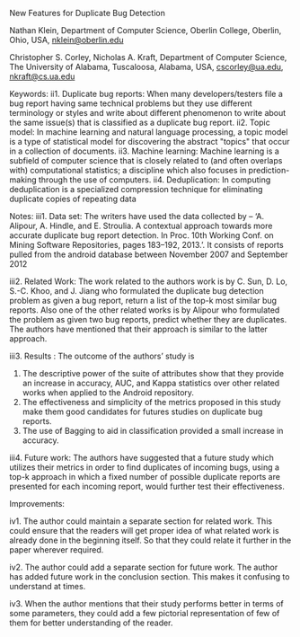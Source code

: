 New Features for Duplicate Bug Detection

Nathan Klein, Department of Computer Science, Oberlin College, Oberlin, Ohio, USA, nklein@oberlin.edu

Christopher S. Corley, Nicholas A. Kraft, Department of Computer Science, The University of Alabama, Tuscaloosa, Alabama, USA, cscorley@ua.edu, nkraft@cs.ua.edu

Keywords: 
ii1. Duplicate bug reports: When many developers/testers file a bug report having same technical problems but they use different terminology or styles and write about different phenomenon to write about the same issue(s) that is classified as a duplicate bug report.
ii2. Topic model: In machine learning and natural language processing, a topic model is a type of statistical model for discovering the abstract "topics" that occur in a collection of documents.
ii3. Machine learning: Machine learning is a subfield of computer science that is closely related to (and often overlaps   with) computational statistics; a discipline which also focuses in prediction-making through the use of computers.
ii4. Deduplication: In computing deduplication is a specialized compression technique for eliminating duplicate copies of repeating data

Notes:
iii1. Data set: The writers have used the data collected by – ‘A. Alipour, A. Hindle, and E. Stroulia. A contextual approach towards more accurate duplicate bug report detection. In Proc. 10th Working Conf. on Mining Software Repositories, pages 183–192, 2013.’. It consists of reports pulled from the android database between November 2007 and September 2012

iii2. Related Work: The work related to the authors work is by C. Sun, D. Lo, S.-C. Khoo, and J. Jiang who formulated the duplicate bug detection problem as given a bug report, return a list of the top-k most similar bug reports. Also one of the other related works is by Alipour who formulated the problem as given two bug reports, predict whether they are duplicates. The authors have mentioned that their approach is similar to the latter approach.

iii3. Results : The outcome of the authors’ study is
1.	The descriptive power of the suite of attributes show that they provide an increase in accuracy, AUC, and Kappa statistics over other related works when applied to the Android repository. 
2.	The effectiveness and simplicity of the metrics proposed in this study make them good candidates for futures studies on duplicate bug reports. 
3.	The use of Bagging to aid in classification provided a small increase in accuracy.

iii4. Future work: The authors have suggested that a future study which utilizes their metrics in order to find duplicates of incoming bugs, using a top-k approach in which a fixed number of possible duplicate reports are presented for each incoming report, would further test their effectiveness.

Improvements:

iv1. The author could maintain a separate section for related work. This could ensure that the readers will get proper idea of what related work is already done in the beginning itself. So that they could relate it further in the paper wherever required.

iv2. The author could add a separate section for future work. The author has added future work in the conclusion section. This makes it confusing to understand at times. 

iv3. When the author mentions that their study performs better in terms of some parameters, they could add a few pictorial representation of few of them for better understanding of the reader. 

